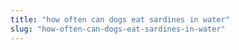```yaml
---
title: "how often can dogs eat sardines in water"
slug: "how-often-can-dogs-eat-sardines-in-water"
---
```



